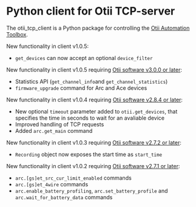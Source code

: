 # Python client for Otii TCP-server

The otii_tcp_client is a Python package for controlling the [Otii Automation Toolbox](https://www.qoitech.com/automation-toolbox/).

New functionality in client v1.0.5:
- `get_devices` can now accept an optional `device_filter`

New functionality in client v1.0.5 requiring [Otii software v3.0.0 or later](https://www.qoitech.com/download):
- Statistics API (`get_channel_info`and `get_channel_statistics`)
- `firmware_upgrade` command for Arc and Ace devices

New functionality in client v1.0.4 requiring [Otii software v2.8.4 or later](https://www.qoitech.com/download):
- New optional `timeout` parameter added to `otii.get_devices`, that specifies the time in seconds to wait for an avaliable device
- Improved handling of TCP requests
- Added `arc.get_main` command

New functionality in client v1.0.3 requiring [Otii software v2.7.2 or later](https://www.qoitech.com/download):
- `Recording` object now exposes the start time as `start_time`

New functionality in client v1.0.2 requiring [Otii software v2.7.1 or later](https://www.qoitech.com/download):
- `arc.[gs]et_src_cur_limit_enabled` commands
- `arc.[gs]et_4wire` commands
- `arc.enable_battery_profiling`, `arc.set_battery_profile` and `arc.wait_for_battery_data` commands
